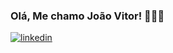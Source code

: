 ### Olá, Me chamo João Vitor! 👨🏻‍💻

[![linkedin](https://img.shields.io/badge/LinkedIn-0077B5?style=for-the-badge&logo=linkedin&logoColor=white)](https://www.linkedin.com/in/jo%C3%A3o-vitor-631a622b7?utm_source=share&utm_campaign=share_via&utm_content=profile&utm_medium=ios_app )
